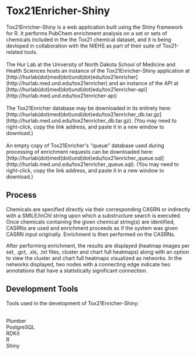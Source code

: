 <h1>Tox21Enricher-Shiny</h1>
Tox21Enricher-Shiny is a web application built using the Shiny framework for R. It performs PubChem enrichment analysis on a set or sets of chemicals included in the the Tox21 chemical dataset, and it is being devloped in collaboration with the NIEHS as part of their suite of Tox21-related tools.

<br/>
<br/>
The Hur Lab at the University of North Dakota School of Medicine and Health Sciences hosts an instance of the Tox21Enricher-Shiny application at [http://hurlab(dot)med(dot)und(dot)edu/tox21enricher](http://hurlab.med.und.edu/tox21enricher) and an instance of the API at [http://hurlab(dot)med(dot)und(dot)edu/tox21enricher-api](http://hurlab.med.und.edu/tox21enricher-api)

<br/>
<br/>
The Tox21Enricher database may be downloaded in its entirety here: [http://hurlab(dot)med(dot)und(dot)edu/tox21enricher_db.tar.gz](http://hurlab.med.und.edu/tox21enricher_db.tar.gz). (You may need to right-click, copy the link address, and paste it in a new window to download.)

<br/>
<br/>
An empty copy of Tox21Enricher's "queue" database used during processing of enrichment requests can be downloaded here: [http://hurlab(dot)med(dot)und(dot)edu/tox21enricher_queue.sql](http://hurlab.med.und.edu/tox21enricher_queue.sql). (You may need to right-click, copy the link address, and paste it in a new window to download.)

<h2>Process</h2>
Chemicals are specified directly via their corresponding CASRN or indirectly with a SMILE/InChI string upon which a substructure search is executed. Once chemicals containing the given chemical string(s) are identified, CASRNs are used and enrichment proceeds as if the system was given CASRN input originally. Enrichment is then performed on the CASRNs.

After performing enrichment, the results are displayed (heatmap images per set, .gct, .xls, .txt files, cluster and chart full heatmaps) along with an option to view the cluster and chart full heatmaps visualized as networks. In the networks displayed, two nodes with a connecting edge indicate two annotations that have a statistically significant connection.

<h2>Development Tools</h2>
Tools used in the development of Tox21Enricher-Shiny:

<br/>Plumber
<br/>PostgreSQL
<br/>RDKit
<br/>R
<br/>Shiny
